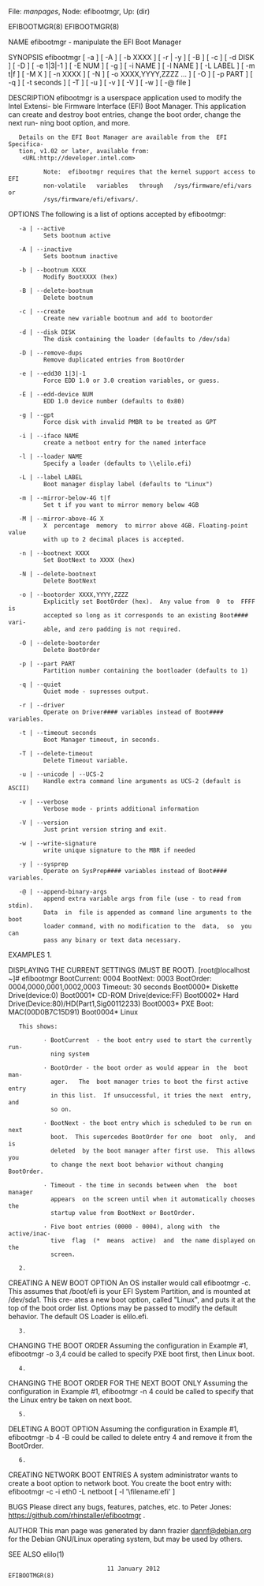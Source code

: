 File: *manpages*,  Node: efibootmgr,  Up: (dir)

EFIBOOTMGR(8)                                                    EFIBOOTMGR(8)



NAME
       efibootmgr - manipulate the EFI Boot Manager

SYNOPSIS
       efibootmgr  [  -a  ]  [ -A ] [ -b XXXX ] [ -r | -y ] [ -B ] [ -c ] [ -d
       DISK ] [ -D ] [ -e 1|3|-1 ] [ -E NUM ] [ -g ] [ -i NAME ] [ -l NAME ] [
       -L  LABEL  ] [ -m t|f ] [ -M X ] [ -n XXXX ] [ -N ] [ -o XXXX,YYYY,ZZZZ
       ... ] [ -O ] [ -p PART ] [ -q ] [ -t seconds ] [ -T ] [ -u ] [ -v  ]  [
       -V ] [ -w ] [ -@ file ]


DESCRIPTION
       efibootmgr is a userspace application used to modify the Intel Extensi-
       ble Firmware Interface (EFI) Boot Manager.  This application can create
       and  destroy  boot entries, change the boot order, change the next run-
       ning boot option, and more.

       Details on the EFI Boot Manager are available from the  EFI  Specifica-
       tion, v1.02 or later, available from:
        <URL:http://developer.intel.com>

              Note:  efibootmgr requires that the kernel support access to EFI
              non-volatile   variables   through   /sys/firmware/efi/vars   or
              /sys/firmware/efi/efivars/.

OPTIONS
       The following is a list of options accepted by efibootmgr:

       -a | --active
              Sets bootnum active

       -A | --inactive
              Sets bootnum inactive

       -b | --bootnum XXXX
              Modify BootXXXX (hex)

       -B | --delete-bootnum
              Delete bootnum

       -c | --create
              Create new variable bootnum and add to bootorder

       -d | --disk DISK
              The disk containing the loader (defaults to /dev/sda)

       -D | --remove-dups
              Remove duplicated entries from BootOrder

       -e | --edd30 1|3|-1
              Force EDD 1.0 or 3.0 creation variables, or guess.

       -E | --edd-device NUM
              EDD 1.0 device number (defaults to 0x80)

       -g | --gpt
              Force disk with invalid PMBR to be treated as GPT

       -i | --iface NAME
              create a netboot entry for the named interface

       -l | --loader NAME
              Specify a loader (defaults to \\elilo.efi)

       -L | --label LABEL
              Boot manager display label (defaults to "Linux")

       -m | --mirror-below-4G t|f
              Set t if you want to mirror memory below 4GB

       -M | --mirror-above-4G X
              X  percentage  memory  to mirror above 4GB. Floating-point value
              with up to 2 decimal places is accepted.

       -n | --bootnext XXXX
              Set BootNext to XXXX (hex)

       -N | --delete-bootnext
              Delete BootNext

       -o | --bootorder XXXX,YYYY,ZZZZ
              Explicitly set BootOrder (hex).  Any value from  0  to  FFFF  is
              accepted so long as it corresponds to an existing Boot#### vari-
              able, and zero padding is not required.

       -O | --delete-bootorder
              Delete BootOrder

       -p | --part PART
              Partition number containing the bootloader (defaults to 1)

       -q | --quiet
              Quiet mode - supresses output.

       -r | --driver
              Operate on Driver#### variables instead of Boot#### variables.

       -t | --timeout seconds
              Boot Manager timeout, in seconds.

       -T | --delete-timeout
              Delete Timeout variable.

       -u | --unicode | --UCS-2
              Handle extra command line arguments as UCS-2 (default is ASCII)

       -v | --verbose
              Verbose mode - prints additional information

       -V | --version
              Just print version string and exit.

       -w | --write-signature
              write unique signature to the MBR if needed

       -y | --sysprep
              Operate on SysPrep#### variables instead of Boot#### variables.

       -@ | --append-binary-args
              append extra variable args from file (use - to read from stdin).
              Data  in  file is appended as command line arguments to the boot
              loader command, with no modification to the  data,  so  you  can
              pass any binary or text data necessary.

EXAMPLES
       1.

   DISPLAYING THE CURRENT SETTINGS (MUST BE ROOT).
       [root@localhost ~]# efibootmgr
       BootCurrent: 0004
       BootNext: 0003
       BootOrder: 0004,0000,0001,0002,0003
       Timeout: 30 seconds
       Boot0000* Diskette Drive(device:0)
       Boot0001* CD-ROM Drive(device:FF)
       Boot0002* Hard Drive(Device:80)/HD(Part1,Sig00112233)
       Boot0003* PXE Boot: MAC(00D0B7C15D91)
       Boot0004* Linux

       This shows:

              · BootCurrent  - the boot entry used to start the currently run-
                ning system

              · BootOrder - the boot order as would appear in  the  boot  man-
                ager.   The  boot manager tries to boot the first active entry
                in this list.  If unsuccessful, it tries the next  entry,  and
                so on.

              · BootNext - the boot entry which is scheduled to be run on next
                boot.  This supercedes BootOrder for one  boot  only,  and  is
                deleted  by the boot manager after first use.  This allows you
                to change the next boot behavior without changing BootOrder.

              · Timeout - the time in seconds between when  the  boot  manager
                appears  on the screen until when it automatically chooses the
                startup value from BootNext or BootOrder.

              · Five boot entries (0000 - 0004), along with  the  active/inac-
                tive  flag  (*  means  active)  and  the name displayed on the
                screen.

       2.

   CREATING A NEW BOOT OPTION
       An OS installer would call efibootmgr -c.  This assumes that  /boot/efi
       is  your  EFI System Partition, and is mounted at /dev/sda1.  This cre-
       ates a new boot option, called "Linux", and puts it at the top  of  the
       boot order list.  Options may be passed to modify the default behavior.
       The default OS Loader is elilo.efi.

       3.

   CHANGING THE BOOT ORDER
       Assuming the configuration in Example #1, efibootmgr -o  3,4  could  be
       called to specify PXE boot first, then Linux boot.

       4.

   CHANGING THE BOOT ORDER FOR THE NEXT BOOT ONLY
       Assuming  the  configuration  in  Example  #1, efibootmgr -n 4 could be
       called to specify that the Linux entry be taken on next boot.

       5.

   DELETING A BOOT OPTION
       Assuming the configuration in Example #1, efibootmgr -b 4 -B  could  be
       called to delete entry 4 and remove it from the BootOrder.

       6.

   CREATING NETWORK BOOT ENTRIES
       A  system  administrator wants to create a boot option to network boot.
       You create the boot entry with: efibootmgr -c -i eth0 -L netboot  [  -l
       '\filename.efi' ]

BUGS
       Please  direct  any  bugs,  features,  patches,  etc.  to  Peter Jones:
       https://github.com/rhinstaller/efibootmgr .

AUTHOR
       This man page was generated by dann frazier <dannf@debian.org> for  the
       Debian GNU/Linux operating system, but may be used by others.

SEE ALSO
       elilo(1)



                                11 January 2012                  EFIBOOTMGR(8)

